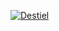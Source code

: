 [![Destiel](https://img.youtube.com/vi/OEgIHXVB31s/0.jpg)](https://www.youtube.com/watch?v=OEgIHXVB31s)
